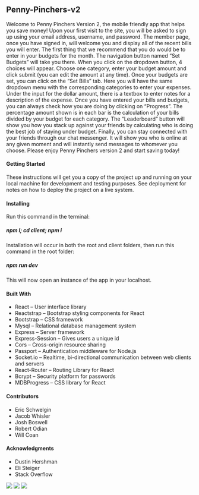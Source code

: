 <h2>Penny-Pinchers-v2</h2>

<p>
Welcome to Penny Pinchers Version 2, the mobile friendly app that helps you save money! Upon your first visit to the site, you will be asked to sign up using your email address, username, and password.  The member page, once you have signed in, will welcome you and display all of the recent bills you will enter.  The first thing that we recommend that you do would be to enter in your budgets for the month.  The navigation button named “Set Budgets” will take you there.  When you click on the dropdown button, 4 choices will appear.  Choose one category, enter your budget amount and click submit (you can edit the amount at any time).   Once your budgets are set, you can click on the “Set Bills” tab.  Here you will have the same dropdown menu with the corresponding categories to enter your expenses.  Under the input for the dollar amount, there is a textbox to enter notes for a description of the expense.  Once you have entered your bills and budgets, you can always check how you are doing by clicking on “Progress”.  The percentage amount shown is in each bar is the calculation of your bills divided by your budget for each category.  The “Leaderboard” button will show you how you stack up against your friends by calculating who is doing the best job of staying under budget.  Finally, you can stay connected with your friends through our chat messenger.  It will show you who is online at any given moment and will instantly send messages to whomever you choose.  Please enjoy Penny Pinchers version 2 and start saving today!
</p>
<h4>Getting Started</h4>
<p>
These instructions will get you a copy of the project up and running on your local machine for development and testing purposes. See deployment for notes on how to deploy the project on a live system.
</p>
<p>
<h4>Installing</h4>
</p>
<p>
Run this command in the terminal: 
</p>
<p>
<h5>npm I; cd client; npm i</h5>
</p>
<p>
Installation will occur in both the root and client folders, then run this command in the root folder:
</p>
<p>
<h5>npm run dev</h5>
</p>
<p>
This will now open an instance of the app in your localhost.
</p>
<p>
<h4>Built With</h4>
<ul>
<li>	React – User interface library </li>
<li>	Reactstrap – Bootstrap styling components for React </li>
<li>	Bootstrap – CSS framework </li>
<li>	Mysql – Relational database management system </li>
<li>	Express – Server framework </li>
<li>	Express-Session – Gives users a unique id </li>
<li>	Cors – Cross-origin resource sharing </li>
<li>	Passport – Authentication middleware for Node.js </li>
<li>	Socket.io – Realtime, bi-directional communication between web clients and servers </li>
<li>	React-Router – Routing Library for React </li>
<li>	Bcrypt – Security platform for passwords </li>
<li>	MDBProgress – CSS library for React </li>
</ul>
</p>
<h4>Contributors</h4>
<ul>
<li>	Eric Schwelgin </li>
<li>	Jacob Whisler </li>
<li>	Josh Boswell </li>
<li>	Robert Odian </li>
<li>	Will Coan </li>
</ul>
<h4>Acknowledgments</h4>
<ul>
<li>	Dustin Hershman </li>
<li>	Eli Steiger </li>
<li>	Stack Overflow </li>
</ul>

<img src='https://github.com/eschwelgin/penny-pinchers-v2/blob/master/penny-pinchers01.png' />

<img src='https://github.com/eschwelgin/penny-pinchers-v2/blob/master/penny-pinchers02.png' />

<img src='https://github.com/eschwelgin/penny-pinchers-v2/blob/master/penny-pinchers03.png' />

